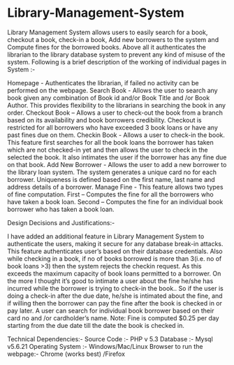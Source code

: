 # Library-Management-System
Library Management System allows users to easily search for a book, checkout a book, check-in a book, Add new borrowers to the system and Compute fines for the borrowed books. Above all it authenticates the librarian to the library database system to prevent any kind of misuse of the system.
Following is a brief description of the working of individual pages in System :-

Homepage - Authenticates the librarian, if failed no activity can be performed on the webpage.
Search Book - Allows the user to search any book given any combination of Book id and/or Book Title and /or Book Author. This provides flexibility to the librarians in searching the book in any order.
Checkout Book – Allows a user to check-out the book from a branch based on its availability and book borrowers credibility. Checkout is restricted for all borrowers who have exceeded 3 book loans or have any past fines due on them.
Checkin Book - Allows a user to check-in the book. This feature first searches for all the book loans the borrower has taken which are not checked-in yet and then allows the user to check in the selected the book. It also intimates the user if the borrower has any fine due on that book.
Add New Borrower - Allows the user to add a new borrower to the library loan system. The system generates a unique card no for each borrower. Uniqueness is defined based on the first name, last name and address details of a borrower.
Manage Fine - This feature allows two types of fine computation. First – Computes the fine for all the borrowers who have taken a book loan. Second – Computes the fine for an individual book borrower who has taken a book loan.

Design Decisions and Justifications:-

I have added an additional feature in  Library Management System to authenticate the users, making it secure for any database break-in attacks. This feature authenticates user’s based on their database credentials. Also while checking in a book, if no of books borrowed is more than 3(i.e. no of book loans >3) then the system rejects the checkin request. As this exceeds the maximum capacity of book loans permitted to a borrower.
On the more I thought it’s good to intimate a user about the fine he/she has incurred while the borrower is trying to check-in the book.. So if the user is doing a check-in after the due date, he/she is intimated about the fine, and if willing then the borrower can pay the fine after the book is checked in or pay later.
A user can search for individual book borrower based on their card no and /or cardholder’s name. Note: Fine is computed $0.25 per day starting from the due date till the date the book is checked in.


Technical Dependencies:- 
Source Code :- PHP v 5.3 
Database :- Mysql v5.6.21 
Operating System :- Windows/Mac/Linux 
Browser to run the webpage:- Chrome (works best) /Firefox

